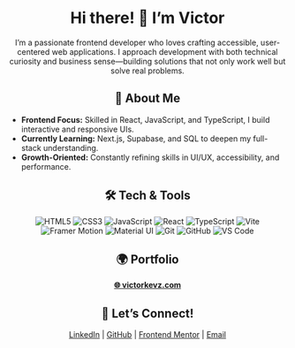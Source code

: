<h1 align="center">Hi there! 👋 I’m Victor</h1>

<p align="center">
  I’m a passionate frontend developer who loves crafting accessible, user-centered web applications. I approach development with both technical curiosity and business sense—building solutions that not only work well but solve real problems. 
</p>

<h2 align="center">🚀 About Me</h2>

<ul>
  <li><strong>Frontend Focus:</strong> Skilled in React, JavaScript, and TypeScript, I build interactive and responsive UIs.</li>
  <li><strong>Currently Learning:</strong> Next.js, Supabase, and SQL to deepen my full-stack understanding.</li>
  <li><strong>Growth-Oriented:</strong> Constantly refining skills in UI/UX, accessibility, and performance.</li>
</ul>

<h2 align="center">🛠️ Tech & Tools</h2>

<p align="center">
  <img src="https://img.shields.io/badge/HTML5-E34F26?style=for-the-badge&logo=html5&logoColor=white" alt="HTML5">
  <img src="https://img.shields.io/badge/CSS3-1572B6?style=for-the-badge&logo=css3&logoColor=white" alt="CSS3">
  <img src="https://img.shields.io/badge/JavaScript-F7DF1E?style=for-the-badge&logo=javascript&logoColor=black" alt="JavaScript">
  <img src="https://img.shields.io/badge/React-61DAFB?style=for-the-badge&logo=react&logoColor=black" alt="React">
  <img src="https://img.shields.io/badge/TypeScript-007ACC?style=for-the-badge&logo=typescript&logoColor=white" alt="TypeScript">
  <img src="https://img.shields.io/badge/Vite-646CFF?style=for-the-badge&logo=vite&logoColor=white" alt="Vite">
  <img src="https://img.shields.io/badge/Framer%20Motion-0055FF?style=for-the-badge&logo=framer&logoColor=white" alt="Framer Motion">
  <img src="https://img.shields.io/badge/Material--UI-0081CB?style=for-the-badge&logo=material-ui&logoColor=white" alt="Material UI">
  <img src="https://img.shields.io/badge/Git-F05032?style=for-the-badge&logo=git&logoColor=white" alt="Git">
  <img src="https://img.shields.io/badge/GitHub-181717?style=for-the-badge&logo=github&logoColor=white" alt="GitHub">
  <img src="https://img.shields.io/badge/VS%20Code-007ACC?style=for-the-badge&logo=visual-studio-code&logoColor=white" alt="VS Code">
</p>

<h2 align="center">🌍 Portfolio</h2>
<p align="center">
  <a href="https://victorkevz.com" target="_blank"><strong>🌐 victorkevz.com</strong></a>
</p>

<h2 align="center">🤝 Let’s Connect!</h2>
<p align="center">
  <a href="https://www.linkedin.com/in/victor-kuwandira" target="_blank">LinkedIn</a> |
  <a href="https://github.com/VictorKevz">GitHub</a> |
    <a href="https://www.frontendmentor.io/profile/VictorKevz" target="_blank">Frontend Mentor</a> |
  <a href="mailto:contact@victorkevz.com">Email</a>
</p>
